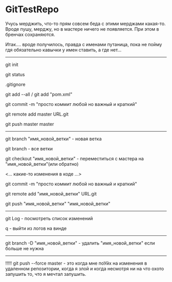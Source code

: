 # GitTestRepo
Учусь мерджить, что-то прям совсем беда с этими мерджами какая-то. Вроде пушу, мерджу, но в мастере  ничего не появляется. При этом в бренчах сохраняются. 

Итак.... вроде получилось, правда с именами путаница, пока не пойму гдя обязательно кавычки у имен ставить, а где нет...
************************************************************************
git init

git status

.gitignore

git add --all / git add "pom.xml"

git commit -m "просто коммит любой но важный и краткий"

git remote add master URL.git

git push master master

**************************************************************************

git branch "имя_новой_ветки"                      - новая ветка

git branch                                        - все ветки

git checkout "имя_новой_ветки"                    - переместиться с мастера на "имя_новой_ветки"(или обратно)


<... какие-то изменения в коде ...>


git commit -m "просто коммит любой но важный и краткий"

git remote add "имя_новой_ветки" URL.git

git push "имя_новой_ветки" "имя_новой_ветки"
*****************************************************************************

git Log - посмотреть список изменений

q - выйти из логов на винде

****************************************************************************

git branch -D "имя_новой_ветки" - удалить "имя_новой_ветки" если больше не нужна

**********************************************************************************

!!!!! git push --force master        - это когда мне поУйх на изменения в удаленном репозитории, когда я злой и когда несмотря ни на что охото запушить то, что я мечтал запушить.

